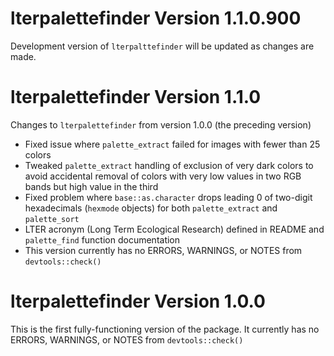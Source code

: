 # lterpalettefinder Version 1.1.0.900

Development version of `lterpalttefinder` will be updated as changes are made.

# lterpalettefinder Version 1.1.0

Changes to `lterpalettefinder` from version 1.0.0 (the preceding version)

- Fixed issue where `palette_extract` failed for images with fewer than 25 colors
- Tweaked `palette_extract` handling of exclusion of very dark colors to avoid accidental removal of colors with very low values in two RGB bands but high value in the third
- Fixed problem where `base::as.character` drops leading 0 of two-digit hexadecimals (`hexmode` objects) for both `palette_extract` and `palette_sort`
- LTER acronym (Long Term Ecological Research) defined in README and `palette_find` function documentation
- This version currently has no ERRORS, WARNINGS, or NOTES from `devtools::check()`

# lterpalettefinder Version 1.0.0

This is the first fully-functioning version of the package. It currently has no ERRORS, WARNINGS, or NOTES from `devtools::check()`
